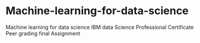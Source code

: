 # Machine-learning-for-data-science
Machine learning for data science IBM data Science Professional Certificate Peer grading final Assignment
